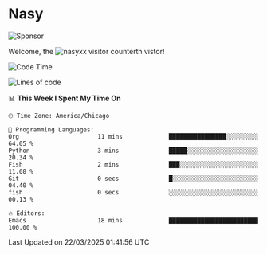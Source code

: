 # Nasy

<!--
<p align="center">
<img height="200" src="https://github-readme-stats.vercel.app/api?username=nasyxx&count_private=true&show_icons=true&theme=dracula&include_all_commits=true"/>
<img height="200" src="https://github-readme-stats.vercel.app/api/top-langs/?username=nasyxx&theme=dracula&hide=html,jupyter+notebook&count_private=true&show_icons=true"/>
</p>

  
----------------
-->

![Sponsor](https://img.shields.io/static/v1.svg?label=Sponsor&message=%E2%9D%A4&logo=GitHub&style=flat&color=pink)
 
Welcome, the ![nasyxx visitor counter](https://count.getloli.com/get/@nasyxx?theme=rule34)th vistor!
 
<!--START_SECTION:waka-->
![Code Time](http://img.shields.io/badge/Code%20Time-4%2C739%20hrs%2057%20mins-blue)

![Lines of code](https://img.shields.io/badge/From%20Hello%20World%20I%27ve%20Written-6.3%20million%20lines%20of%20code-blue)

📊 **This Week I Spent My Time On** 

```text
🕑︎ Time Zone: America/Chicago

💬 Programming Languages: 
Org                      11 mins             ████████████████░░░░░░░░░   64.05 % 
Python                   3 mins              █████░░░░░░░░░░░░░░░░░░░░   20.34 % 
Fish                     2 mins              ███░░░░░░░░░░░░░░░░░░░░░░   11.08 % 
Git                      0 secs              █░░░░░░░░░░░░░░░░░░░░░░░░   04.40 % 
fish                     0 secs              ░░░░░░░░░░░░░░░░░░░░░░░░░   00.13 % 

🔥 Editors: 
Emacs                    18 mins             █████████████████████████   100.00 % 
```


 Last Updated on 22/03/2025 01:41:56 UTC
<!--END_SECTION:waka-->

<!-- ![visitors](https://visitor-badge.laobi.icu/badge?page_id=nasyxx.nasyxx) -->
